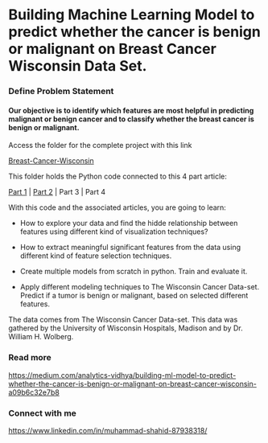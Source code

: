 # Building Machine Learning Model to predict whether the cancer is benign or malignant on Breast Cancer Wisconsin Data Set.
### Define Problem Statement
#### Our objective is to identify which features are most helpful in predicting malignant or benign cancer and to classify whether the breast cancer is benign or malignant.

Access the folder for the complete project with this link

[Breast-Cancer-Wisconsin](https://github.com/Muhd-Shahid/Breast-Cancer-Wisconsin/)


This folder holds the Python code connected to this 4 part article:

[Part 1](https://medium.com/analytics-vidhya/building-ml-model-to-predict-whether-the-cancer-is-benign-or-malignant-on-breast-cancer-wisconsin-a09b6c32e7b8) | [Part 2](https://medium.com/analytics-vidhya/building-ml-model-to-predict-whether-the-cancer-is-benign-or-malignant-on-breast-cancer-wisconsin-b8249b55fc62) | Part 3 | Part 4

With this code and the associated articles, you are going to learn:

* How to explore your data and find the hidde relationship between features using different kind of visualization techniques?

* How to extract meaningful significant features from the data using different kind of feature selection techniques.

* Create multiple models from scratch in python. Train and evaluate it.

* Apply different modeling techniques to The Wisconsin Cancer Data-set. Predict if a tumor is benign or malignant, based on selected different features.

The data comes from The Wisconsin Cancer Data-set.
This data was gathered by the University of Wisconsin Hospitals, Madison and by Dr. William H. Wolberg.

### Read more
https://medium.com/analytics-vidhya/building-ml-model-to-predict-whether-the-cancer-is-benign-or-malignant-on-breast-cancer-wisconsin-a09b6c32e7b8

### Connect with me
https://www.linkedin.com/in/muhammad-shahid-87938318/
